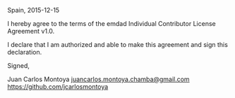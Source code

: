 Spain, 2015-12-15

I hereby agree to the terms of the emdad Individual Contributor License
Agreement v1.0.

I declare that I am authorized and able to make this agreement and sign this
declaration.

Signed,

Juan Carlos Montoya juancarlos.montoya.chamba@gmail.com https://github.com/jcarlosmontoya
